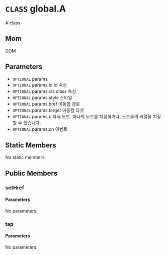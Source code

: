 # `CLASS` global.A
A class

## Mom
DOM

## Parameters
* `OPTIONAL` params 
* `OPTIONAL` params.id		id  속성
* `OPTIONAL` params.cls		class  속성
* `OPTIONAL` params.style	스타일 
* `OPTIONAL` params.href		이동할  경로
* `OPTIONAL` params.target	이동할  타겟
* `OPTIONAL` params.c		자식  노드. 하나의 노드를 지정하거나, 노드들의 배열을 지정할 수 있습니다.
* `OPTIONAL` params.on		이벤트 

## Static Members
No static members.

## Public Members

### setHref
#### Parameters
No parameters.

### tap
#### Parameters
No parameters.

